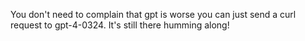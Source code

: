 You don't need to complain that gpt is worse you can just send a curl request to gpt-4-0324. It's still there humming along!

